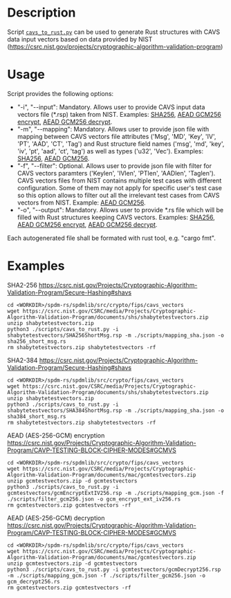 # Description
Script [`cavs_to_rust.py`](cavs_to_rust.py) can be used to generate Rust structures with CAVS
data input vectors based on data provided by NIST (https://csrc.nist.gov/projects/cryptographic-algorithm-validation-program)

# Usage
Script provides the following options:

* "-i", "--input": Mandatory. Allows user to provide CAVS input data vectors file (*.rsp) taken from NIST. Examples: [SHA256](cavs_vectors_sha256.rsp), [AEAD GCM256 encrypt](cavs_vectors_gcm256_encrypt.rsp), [AEAD GCM256 decrypt](cavs_vectors_gcm256_decrypt.rsp).
* "-m", "--mapping": Mandatory. Allows user to provide json file with mapping between CAVS vectors file attributes ('Msg', 'MD', 'Key', 'IV', 'PT', 'AAD', 'CT', 'Tag') and Rust structure field names ('msg', 'md', 'key', 'iv', 'pt', 'aad', 'ct', 'tag') as well as types ('u32', 'Vec<u8>'). Examples: [SHA256](mapping_sha.json), [AEAD GCM256](mapping_gcm.json).
* "-f", "--filter": Optional. Allows user to provide json file with filter for CAVS vectors paramters ('Keylen', 'IVlen', 'PTlen', 'AADlen', 'Taglen'). CAVS vectors files from NIST contains multiple test cases with different configuration. Some of them may not apply for specific user's test case so this option allows to filter out all the irrelevant test cases from CAVS vectors from NIST. Example: [AEAD GCM256](filter_gcm256.json).
* "-o", "--output": Mandatory. Allows user to provide *.rs file which will be filled with Rust structures keeping CAVS vectors. Examples: [SHA256](../sha256.rs), [AEAD GCM256 encrypt](../gcm256_encrypt.rs), [AEAD GCM256 decrypt](../gcm256_decrypt.rs).

Each autogenerated file shall be formated with rust tool, e.g. "cargo fmt".

# Examples

SHA2-256
https://csrc.nist.gov/Projects/Cryptographic-Algorithm-Validation-Program/Secure-Hashing#shavs
```
cd <WORKDIR>/spdm-rs/spdmlib/src/crypto/fips/cavs_vectors
wget https://csrc.nist.gov/CSRC/media/Projects/Cryptographic-Algorithm-Validation-Program/documents/shs/shabytetestvectors.zip
unzip shabytetestvectors.zip
python3 ./scripts/cavs_to_rust.py -i shabytetestvectors/SHA256ShortMsg.rsp -m ./scripts/mapping_sha.json -o sha256_short_msg.rs
rm shabytetestvectors.zip shabytetestvectors -rf
```

SHA2-384
https://csrc.nist.gov/Projects/Cryptographic-Algorithm-Validation-Program/Secure-Hashing#shavs
```
cd <WORKDIR>/spdm-rs/spdmlib/src/crypto/fips/cavs_vectors
wget https://csrc.nist.gov/CSRC/media/Projects/Cryptographic-Algorithm-Validation-Program/documents/shs/shabytetestvectors.zip
unzip shabytetestvectors.zip
python3 ./scripts/cavs_to_rust.py -i shabytetestvectors/SHA384ShortMsg.rsp -m ./scripts/mapping_sha.json -o sha384_short_msg.rs
rm shabytetestvectors.zip shabytetestvectors -rf
```

AEAD (AES-256-GCM) encryption
https://csrc.nist.gov/Projects/Cryptographic-Algorithm-Validation-Program/CAVP-TESTING-BLOCK-CIPHER-MODES#GCMVS
```
cd <WORKDIR>/spdm-rs/spdmlib/src/crypto/fips/cavs_vectors
wget https://csrc.nist.gov/CSRC/media/Projects/Cryptographic-Algorithm-Validation-Program/documents/mac/gcmtestvectors.zip
unzip gcmtestvectors.zip -d gcmtestvectors
python3 ./scripts/cavs_to_rust.py -i gcmtestvectors/gcmEncryptExtIV256.rsp -m ./scripts/mapping_gcm.json -f ./scripts/filter_gcm256.json -o gcm_encrypt_ext_iv256.rs
rm gcmtestvectors.zip gcmtestvectors -rf
```

AEAD (AES-256-GCM) decryption
https://csrc.nist.gov/Projects/Cryptographic-Algorithm-Validation-Program/CAVP-TESTING-BLOCK-CIPHER-MODES#GCMVS
```
cd <WORKDIR>/spdm-rs/spdmlib/src/crypto/fips/cavs_vectors
wget https://csrc.nist.gov/CSRC/media/Projects/Cryptographic-Algorithm-Validation-Program/documents/mac/gcmtestvectors.zip
unzip gcmtestvectors.zip -d gcmtestvectors
python3 ./scripts/cavs_to_rust.py -i gcmtestvectors/gcmDecrypt256.rsp -m ./scripts/mapping_gcm.json -f ./scripts/filter_gcm256.json -o gcm_decrypt256.rs
rm gcmtestvectors.zip gcmtestvectors -rf
```
